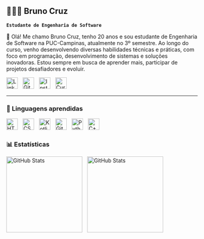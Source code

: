 ## 👩🏻‍💻 Bruno Cruz

**`Estudante de Engenharia de Software`**

👋 Olá! Me chamo Bruno Cruz, tenho 20 anos e sou estudante de Engenharia de Software na PUC-Campinas, atualmente no 3º semestre.
Ao longo do curso, venho desenvolvendo diversas habilidades técnicas e práticas, com foco em programação, desenvolvimento de sistemas e soluções inovadoras.
Estou sempre em busca de aprender mais, participar de projetos desafiadores e evoluir.



</a>
       <!-- LinkedIn -->
<a href="https://www.linkedin.com/in/brunoariasalvescruz/" target="_blank">
  <img 
    align="left" 
    alt="LinkedIn" 
    title="LinkedIn" 
    width="30px" 
    style="padding-right: 10px;" 
    src="https://cdn.jsdelivr.net/gh/devicons/devicon/icons/linkedin/linkedin-original.svg" 
  />
</a>


<a href="https://github.com/brunoccruzz" target="_blank">
  <img 
    align="left" 
    alt="GitHub" 
    title="GitHub" 
    width="30px" 
    style="padding-right: 10px;" 
    src="https://cdn.jsdelivr.net/gh/devicons/devicon/icons/github/github-original.svg" 
  />
</a>

<!-- Instagram -->
<a href="https://www.instagram.com/bruno23cruz/" target="_blank">
  <img 
    align="left" 
    alt="Instagram" 
    title="Instagram" 
    width="30px" 
    style="padding-right: 10px;" 
    src="https://cdn-icons-png.flaticon.com/512/174/174855.png" 
  />
<a href="https://seulink.com/curriculo.pdf" target="_blank">
  <img 
    align="left" 
    alt="Currículo" 
    title="Visualizar Currículo" 
    width="30px" 
    style="padding-right: 10px;" 
    src="https://cdn-icons-png.flaticon.com/512/3095/3095583.png" 
  />
</a>


<br/><br/>

</p>

---

### 🤖 Linguagens aprendidas

<img 
    align="left" 
    alt="HTML"
    title="HTML" 
    width="30px" 
    style="padding-right: 10px;" 
    src="https://cdn.jsdelivr.net/gh/devicons/devicon@latest/icons/html5/html5-original.svg" 
/>
<img 
    align="left" 
    alt="CSS" 
    title="CSS"
    width="30px" 
    style="padding-right: 10px;" 
    src="https://cdn.jsdelivr.net/gh/devicons/devicon@latest/icons/css3/css3-original.svg" 
/>
<img 
    align="left" 
    alt="Kotlin" 
    title="Kotlin"
    width="30px" 
    style="padding-right: 10px;" 
    src="https://cdn.jsdelivr.net/gh/devicons/devicon@latest/icons/kotlin/kotlin-original.svg" 
/>
<img 
    align="left" 
    alt="Git" 
    title="Git"
    width="30px" 
    style="padding-right: 10px;" 
    src="https://cdn.jsdelivr.net/gh/devicons/devicon@latest/icons/git/git-original.svg" 
/>
<img 
    align="left" 
    alt="Python" 
    title="Python"
    width="30px" 
    style="padding-right: 10px;" 
    src="https://cdn.jsdelivr.net/gh/devicons/devicon@latest/icons/python/python-original.svg" 
/>
<img 
    align="left" 
    alt="C++" 
    title="C++"
    width="30px" 
    style="padding-right: 10px;" 
    src="https://cdn.jsdelivr.net/gh/devicons/devicon@latest/icons/cplusplus/cplusplus-original.svg" 
/>

<br/>
<br/>


### 📊 Estatísticas

<p>
  <img 
    align="left" 
    alt="GitHub Stats" 
    height="200" 
    style="padding-right: 10px;" 
    src="https://github-readme-stats.vercel.app/api?username=brunoccruzz&show_icons=true&theme=tokyonight&include_all_commits=true&locale=pt-br" 
  />

<img 
      align="left" 
      alt="GitHub Stats" 
      height="200" 
      src="https://github-readme-stats.vercel.app/api/top-langs/?username=brunoccruzz&theme=tokyonight&layout=compact&custom_title=Tecnologias&langs_count=9" 
  />

</p>
